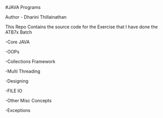 #JAVA Programs

Author - Dharini Thillainathan

This Repo Contains the source code for the Exercise that I have done the ATB7x Batch

-Core JAVA

-OOPs

-Collections Framework

-Multi Threading

-Designing

-FILE IO

-Other Misc Concepts

-Exceptions
